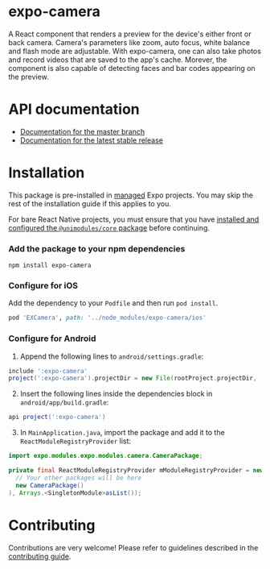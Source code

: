 # expo-camera

A React component that renders a preview for the device's either front or back camera. Camera's parameters like zoom, auto focus, white balance and flash mode are adjustable. With expo-camera, one can also take photos and record videos that are saved to the app's cache. Morever, the component is also capable of detecting faces and bar codes appearing on the preview.

# API documentation

- [Documentation for the master branch](https://github.com/expo/expo/blob/master/docs/pages/versions/unversioned/sdk/camera.md)
- [Documentation for the latest stable release](https://docs.expo.io/versions/latest/sdk/camera/)

# Installation

This package is pre-installed in [managed](https://docs.expo.io/versions/latest/introduction/managed-vs-bare/) Expo projects. You may skip the rest of the installation guide if this applies to you.

For bare React Native projects, you must ensure that you have [installed and configured the `@unimodules/core` package](https://github.com/unimodules/core) before continuing.

### Add the package to your npm dependencies

```
npm install expo-camera
```

### Configure for iOS

Add the dependency to your `Podfile` and then run `pod install`.

```ruby
pod 'EXCamera', path: '../node_modules/expo-camera/ios'
```

### Configure for Android

1. Append the following lines to `android/settings.gradle`:

```gradle
include ':expo-camera'
project(':expo-camera').projectDir = new File(rootProject.projectDir, '../node_modules/expo-camera/android')
```

2. Insert the following lines inside the dependencies block in `android/app/build.gradle`:
```gradle
api project(':expo-camera')
```

3. In `MainApplication.java`, import the package and add it to the `ReactModuleRegistryProvider` list:
```java
import expo.modules.expo.modules.camera.CameraPackage;
```
```java
private final ReactModuleRegistryProvider mModuleRegistryProvider = new ReactModuleRegistryProvider(Arrays.<Package>asList(
  // Your other packages will be here
  new CameraPackage()
), Arrays.<SingletonModule>asList());
```

# Contributing

Contributions are very welcome! Please refer to guidelines described in the [contributing guide]( https://github.com/expo/expo#contributing).
